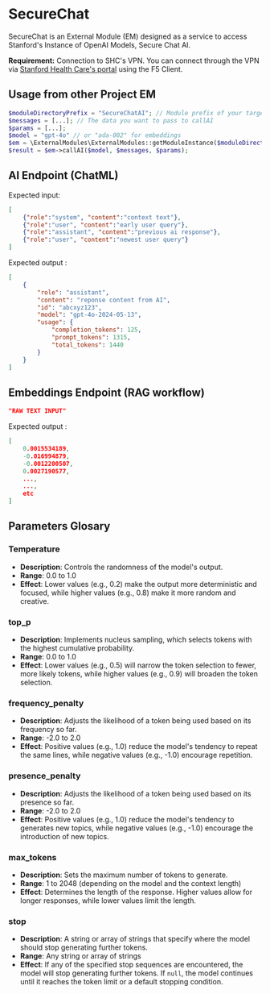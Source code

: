 # SecureChat
SecureChat is an External Module (EM) designed as a service to access Stanford's Instance of OpenAI Models, Secure Chat AI.

**Requirement:** Connection to SHC's VPN. You can connect through the VPN via [Stanford Health Care's portal](https://vpn.stanfordhealthcare.org/) using the F5 Client.

## Usage from other Project EM
```php
$moduleDirectoryPrefix = "SecureChatAI"; // Module prefix of your target system-level module
$messages = [...]; // The data you want to pass to callAI
$params = [...];
$model = "gpt-4o" // or "ada-002" for embeddings
$em = \ExternalModules\ExternalModules::getModuleInstance($moduleDirectoryPrefix);
$result = $em->callAI($model, $messages, $params);
```

## AI Endpoint (ChatML)
Expected input:
```json
[
    {"role":"system", "content":"context text"},
    {"role":"user", "content":"early user query"},
    {"role":"assistant", "content":"previous ai response"},
    {"role":"user", "content":"newest user query"}
]
```
Expected output :
```json
[
    {
        "role": "assistant",
        "content": "reponse content from AI",
        "id": "abcxyz123",
        "model": "gpt-4o-2024-05-13",
        "usage": {
            "completion_tokens": 125,
            "prompt_tokens": 1315,
            "total_tokens": 1440
        }
    }
]
```


## Embeddings Endpoint (RAG workflow)
```json
"RAW TEXT INPUT"
```
Expected output :
```json
[
    0.0015534189,
    -0.016994879,
    -0.0012200507,
    0.0027190577,
    ...,
    ...,
    etc
]
```

## Parameters Glosary

### Temperature
- **Description**: Controls the randomness of the model's output.
- **Range**: 0.0 to 1.0
- **Effect**: Lower values (e.g., 0.2) make the output more deterministic and focused, while higher values (e.g., 0.8) make it more random and creative.

### top_p
- **Description**: Implements nucleus sampling, which selects tokens with the highest cumulative probability.
- **Range**: 0.0 to 1.0
- **Effect**: Lower values (e.g., 0.5) will narrow the token selection to fewer, more likely tokens, while higher values (e.g., 0.9) will broaden the token selection.

### frequency_penalty
- **Description**: Adjusts the likelihood of a token being used based on its frequency so far.
- **Range**: -2.0 to 2.0
- **Effect**: Positive values (e.g., 1.0) reduce the model's tendency to repeat the same lines, while negative values (e.g., -1.0) encourage repetition.

### presence_penalty
- **Description**: Adjusts the likelihood of a token being used based on its presence so far.
- **Range**: -2.0 to 2.0
- **Effect**: Positive values (e.g., 1.0) reduce the model's tendency to generates new topics, while negative values (e.g., -1.0) encourage the introduction of new topics.

### max_tokens
- **Description**: Sets the maximum number of tokens to generate.
- **Range**: 1 to 2048 (depending on the model and the context length)
- **Effect**: Determines the length of the response. Higher values allow for longer responses, while lower values limit the length.

### stop
- **Description**: A string or array of strings that specify where the model should stop generating further tokens.
- **Range**: Any string or array of strings
- **Effect**: If any of the specified stop sequences are encountered, the model will stop generating further tokens. If `null`, the model continues until it reaches the token limit or a default stopping condition.


